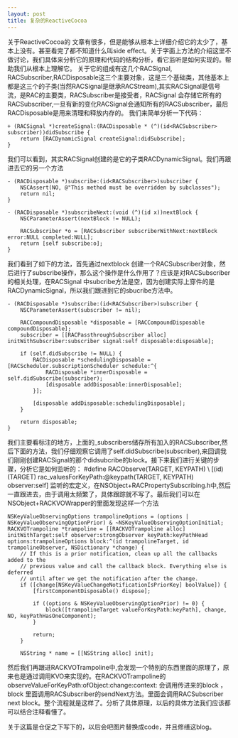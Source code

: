 ```yaml
---
layout: post
title: 复杂的ReactiveCocoa
---
```


 
关于ReactiveCocoa的 文章有很多，但是能够从根本上详细介绍它的太少了，基本上没有。甚至看完了都不知道什么叫side effect。关于字面上方法的介绍这里不做讨论，我们具体来分析它的原理和代码的结构分析，看它监听是如何实现的。帮助我们从根本上理解它。
关于它的组成有这几个RACSignal, RACSubscriber,RACDisposable这三个主要对象，这是三个基础类，其他基本上都是这三个的子类(当然RACSignal是继承RACStream),其实RACSignal是信号流，是RAC的主要类，RACSubscriber是接受者，RACSignal
会存储它所有的RACSubscriber,一旦有新的变化RACSignal会通知所有的RACSubscriber，最后RACDisposable是用来清理和释放内存的。
  我们来简单分析一下代码：          
  
```objc
+ (RACSignal *)createSignal:(RACDisposable * (^)(id<RACSubscriber> subscriber))didSubscribe {
	return [RACDynamicSignal createSignal:didSubscribe];
}
```


我们可以看到，其实RACSignal创建的是它的子类RACDynamicSignal。我们再跟进去它的另一个方法

```objc
- (RACDisposable *)subscribe:(id<RACSubscriber>)subscriber {
	NSCAssert(NO, @"This method must be overridden by subclasses");
	return nil;
}

- (RACDisposable *)subscribeNext:(void (^)(id x))nextBlock {
	NSCParameterAssert(nextBlock != NULL);
	
	RACSubscriber *o = [RACSubscriber subscriberWithNext:nextBlock error:NULL completed:NULL];
	return [self subscribe:o];
}	
```


我们看到了如下的方法，首先通过nextblock 创建一个RACSubscriber对象，然后进行了subscribe操作，那么这个操作是什么作用了？应该是对RACSubscriber的相关处理，在RACSignal 中subcribe方法是空，因为创建实际上穿件的是RACDynamicSignal，所以我们跟进到它的sbucribe方法中。

```objc
- (RACDisposable *)subscribe:(id<RACSubscriber>)subscriber {
	NSCParameterAssert(subscriber != nil);

	RACCompoundDisposable *disposable = [RACCompoundDisposable compoundDisposable];
	subscriber = [[RACPassthroughSubscriber alloc] initWithSubscriber:subscriber signal:self disposable:disposable];

	if (self.didSubscribe != NULL) {
		RACDisposable *schedulingDisposable = [RACScheduler.subscriptionScheduler schedule:^{
			RACDisposable *innerDisposable = self.didSubscribe(subscriber);
			[disposable addDisposable:innerDisposable];
		}];

		[disposable addDisposable:schedulingDisposable];
	}
	
	return disposable;
}
```


我们主要看标注的地方，上面的_subscribers储存所有加入的RACSubscriber,然后下面的方法，我们仔细观察它调用了self.didSubscribe(subscriber),来回调我们刚刚创建RACSignal的那个didsubcribe的block。接下来我们进行关键的步骤，分析它是如何监听的：
\#define RACObserve(TARGET, KEYPATH) \    [(id)(TARGET) rac_valuesForKeyPath:@keypath(TARGET, KEYPATH) observer:self]
监听的宏定义，在NSObject+RACPropertySubscribing.h中,然后一直跟进去，由于调用太频繁了，具体跟踪就不写了。最后我们可以在NSObject+RACKVOWrapper的里面发现这样一个方法

```objc
NSKeyValueObservingOptions trampolineOptions = (options | NSKeyValueObservingOptionPrior) & ~NSKeyValueObservingOptionInitial;
RACKVOTrampoline *trampoline = [[RACKVOTrampoline alloc] initWithTarget:self observer:strongObserver keyPath:keyPathHead options:trampolineOptions block:^(id trampolineTarget, id trampolineObserver, NSDictionary *change) {
	// If this is a prior notification, clean up all the callbacks added to the
	// previous value and call the callback block. Everything else is deferred
	// until after we get the notification after the change.
	if ([change[NSKeyValueChangeNotificationIsPriorKey] boolValue]) {
		[firstComponentDisposable() dispose];

		if ((options & NSKeyValueObservingOptionPrior) != 0) {
			block([trampolineTarget valueForKeyPath:keyPath], change, NO, keyPathHasOneComponent);
		}

		return;
	}	
	
	NSString * name = [[NSString alloc] init];
```

然后我们再跟进RACKVOTrampoline中,会发现一个特别的东西里面的原理了，原来也是通过调用KVO来实现的。在RACKVOTrampoline的
observeValueForKeyPath:ofObject:change:context:
会调用传进来的block ，block 里面调用RACSubscriber的sendNext方法。里面会调用RACSubscriber next block。整个流程就是这样了。分析了具体原理，以后的具体方法我们应该都可以结合注释看懂了。

关于这篇是仓促之下写下的，以后会吧图片替换成code，并且修缮这blog。

